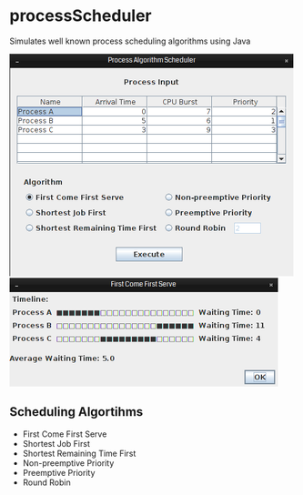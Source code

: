 # processScheduler
Simulates well known process scheduling algorithms using Java

![Main Window](/screenshots/main.png?raw=true)
![Timeline Window](/screenshots/timeline.png?raw=true)

## Scheduling Algortihms

* First Come First Serve
* Shortest Job First
* Shortest Remaining Time First
* Non-preemptive Priority
* Preemptive Priority
* Round Robin

